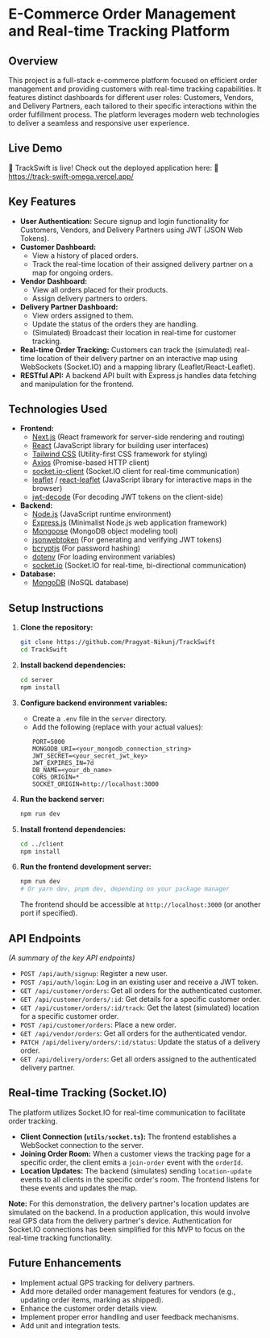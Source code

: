 # E-Commerce Order Management and Real-time Tracking Platform

## Overview

This project is a full-stack e-commerce platform focused on efficient order management and providing customers with real-time tracking capabilities. It features distinct dashboards for different user roles: Customers, Vendors, and Delivery Partners, each tailored to their specific interactions within the order fulfillment process. The platform leverages modern web technologies to deliver a seamless and responsive user experience.

## Live Demo

🚀 TrackSwift is live!
Check out the deployed application here:
🔗 https://track-swift-omega.vercel.app/

## Key Features

* **User Authentication:** Secure signup and login functionality for Customers, Vendors, and Delivery Partners using JWT (JSON Web Tokens).
* **Customer Dashboard:**
    * View a history of placed orders.
    * Track the real-time location of their assigned delivery partner on a map for ongoing orders.
* **Vendor Dashboard:**
    * View all orders placed for their products.
    * Assign delivery partners to orders.
* **Delivery Partner Dashboard:**
    * View orders assigned to them.
    * Update the status of the orders they are handling.
    * (Simulated) Broadcast their location in real-time for customer tracking.
* **Real-time Order Tracking:** Customers can track the (simulated) real-time location of their delivery partner on an interactive map using WebSockets (Socket.IO) and a mapping library (Leaflet/React-Leaflet).
* **RESTful API:** A backend API built with Express.js handles data fetching and manipulation for the frontend.

## Technologies Used

* **Frontend:**
    * [Next.js](https://nextjs.org/) (React framework for server-side rendering and routing)
    * [React](https://react.dev/) (JavaScript library for building user interfaces)
    * [Tailwind CSS](https://tailwindcss.com/) (Utility-first CSS framework for styling)
    * [Axios](https://axios-http.com/) (Promise-based HTTP client)
    * [socket.io-client](https://socket.io/docs/v4/client-api/) (Socket.IO client for real-time communication)
    * [leaflet](https://leafletjs.com/) / [react-leaflet](https://react-leaflet.js.org/) (JavaScript library for interactive maps in the browser)
    * [jwt-decode](https://www.npmjs.com/package/jwt-decode) (For decoding JWT tokens on the client-side)
* **Backend:**
    * [Node.js](https://nodejs.org/en/) (JavaScript runtime environment)
    * [Express.js](https://expressjs.com/) (Minimalist Node.js web application framework)
    * [Mongoose](https://mongoosejs.com/) (MongoDB object modeling tool)
    * [jsonwebtoken](https://www.npmjs.com/package/jsonwebtoken) (For generating and verifying JWT tokens)
    * [bcryptjs](https://www.npmjs.com/package/bcryptjs) (For password hashing)
    * [dotenv](https://www.npmjs.com/package/dotenv) (For loading environment variables)
    * [socket.io](https://socket.io/) (Socket.IO for real-time, bi-directional communication)
* **Database:**
    * [MongoDB](https://www.mongodb.com/) (NoSQL database)

## Setup Instructions

1.  **Clone the repository:**
    ```bash
    git clone https://github.com/Pragyat-Nikunj/TrackSwift
    cd TrackSwift
    ```

2.  **Install backend dependencies:**
    ```bash
    cd server
    npm install
    ```

3.  **Configure backend environment variables:**
    * Create a `.env` file in the `server` directory.
    * Add the following (replace with your actual values):
        ```
        PORT=5000
        MONGODB_URI=<your_mongodb_connection_string>
        JWT_SECRET=<your_secret_jwt_key>
        JWT_EXPIRES_IN=7d
        DB_NAME=<your_db_name>
        CORS_ORIGIN=*
        SOCKET_ORIGIN=http://localhost:3000
        ```

4.  **Run the backend server:**
    ```bash
    npm run dev
    ```

5.  **Install frontend dependencies:**
    ```bash
    cd ../client 
    npm install
    ```

6.  **Run the frontend development server:**
    ```bash
    npm run dev
    # Or yarn dev, pnpm dev, depending on your package manager
    ```

    The frontend should be accessible at `http://localhost:3000` (or another port if specified).

## API Endpoints

*(A summary of the key API endpoints)*

* `POST /api/auth/signup`: Register a new user.
* `POST /api/auth/login`: Log in an existing user and receive a JWT token.
* `GET /api/customer/orders`: Get all orders for the authenticated customer.
* `GET /api/customer/orders/:id`: Get details for a specific customer order.
* `GET /api/customer/orders/:id/track`: Get the latest (simulated) location for a specific customer order.
* `POST /api/customer/orders`: Place a new order.
* `GET /api/vendor/orders`: Get all orders for the authenticated vendor.
* `PATCH /api/delivery/orders/:id/status`: Update the status of a delivery order.
* `GET /api/delivery/orders`: Get all orders assigned to the authenticated delivery partner.

## Real-time Tracking (Socket.IO)

The platform utilizes Socket.IO for real-time communication to facilitate order tracking.

* **Client Connection (`utils/socket.ts`):** The frontend establishes a WebSocket connection to the server.
* **Joining Order Room:** When a customer views the tracking page for a specific order, the client emits a `join-order` event with the `orderId`.
* **Location Updates:** The backend (simulates) sending `location-update` events to all clients in the specific order's room. The frontend listens for these events and updates the map.

**Note:** For this demonstration, the delivery partner's location updates are simulated on the backend. In a production application, this would involve real GPS data from the delivery partner's device. Authentication for Socket.IO connections has been simplified for this MVP to focus on the real-time tracking functionality.

## Future Enhancements

* Implement actual GPS tracking for delivery partners.
* Add more detailed order management features for vendors (e.g., updating order items, marking as shipped).
* Enhance the customer order details view.
* Implement proper error handling and user feedback mechanisms.
* Add unit and integration tests.
